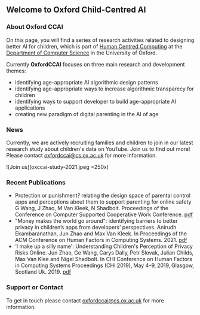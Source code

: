 ## Welcome to Oxford Child-Centred AI

### About Oxford CCAI

On this page, you will find a series of research activities related to designing better AI for children, which is part of [Human Centred Computing](http://hcc.cs.ox.ac.uk) at the [Department of Computer Science](http://www.cs.ox.ac.uk) in the University of Oxford.


Currently **OxfordCCAI** focuses on three main research and development themes:
- identifying age-appropriate AI algorithmic design patterns
- identifying age-appropriate ways to increase algorithmic transparecy for children
- identifying ways to support developer to build age-appropriate AI applications
- creating new paradigm of digital parenting in the AI of age

### News

Currently, we are actively recruiting families and children to join in our latest research study about children's data on YouTube. Join us to find out more! Please contact oxfordccai@cs.ox.ac.uk for more information.

![Join us](oxccai-study-2021.jpeg =250x)


### Recent Publications
- Protection or punishment? relating the design space of parental control apps and perceptions about them to support parenting for online safety
G Wang, J Zhao, M Van Kleek, N Shadbolt. Proceedings of the Conference on Computer Supported Cooperative Work Conference. [pdf](https://dl.acm.org/doi/pdf/10.1145/3476084)
- "Money makes the world go around": identifying barriers to better privacy in children’s apps from developers’ perspectives. Anirudh Ekambaranathan‚ Jun Zhao and Max Van Kleek. In Proceedings of the ACM Conference on Human Factors in Computing Systems. 2021. [pdf](https://ora.ox.ac.uk/objects/uuid:d124ee3e-f049-4d19-8b20-8ac33985635d/download_file?safe_filename=EkambaranathanetalAAM2021.pdf)
- ‘I make up a silly name': Understanding Children's Perception of Privacy Risks Online. Jun Zhao‚ Ge Wang‚ Carys Dally‚ Petr Slovak‚ Julian Childs‚ Max Van Klee and Nigel Shadbolt. In CHI Conference on Human Factors in Computing Systems Proceedings (CHI 2019)‚ May 4–9‚ 2019‚ Glasgow‚ Scotland Uk. 2019. [pdf](https://ora.ox.ac.uk/objects/uuid:9a4b026c-2ca0-4ebf-a869-0b3d03a7efe3/download_file?file_format=pdf&safe_filename=CHI_Kids_Camera_Ready_New_Template_Updated_Dec.pdf&type_of_work=Conference+item)



### Support or Contact

To get in touch please contact oxfordccai@cs.ox.ac.uk for more information.
